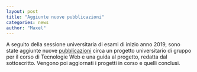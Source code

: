 ```yaml
---
layout: post
title: "Aggiunte nuove pubblicazioni"
categories: news
author: "Maxel"
---
```


A seguito della sessione universitaria di esami di inizio anno 2019, sono state aggiunte nuove [pubblicazioni](/projects/uni) circa un progetto universitario di gruppo per il corso di Tecnologie Web e una guida al progetto, redatta dal sottoscritto. Vengono poi aggiornati i progetti in corso e quelli conclusi.